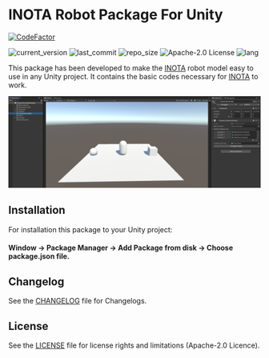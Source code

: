 # INOTA Robot Package For Unity

[![CodeFactor](https://www.codefactor.io/repository/github/akerdogmus/INOTA-Unity-Package/badge)](https://www.codefactor.io/repository/github/akerdogmus/INOTA-Unity-Package)

![current_version](https://img.shields.io/github/v/release/Akerdogmus/INOTA-Unity-Package?color=green) ![last_commit](https://img.shields.io/github/last-commit/Akerdogmus/INOTA-Unity-Package?color=green) ![repo_size](https://img.shields.io/github/repo-size/Akerdogmus/INOTA-Unity-Package) ![Apache-2.0 License](https://img.shields.io/github/license/Akerdogmus/INOTA-Unity-Package?color=blue) ![lang](https://img.shields.io/github/languages/top/Akerdogmus/INOTA-Unity-Package)

This package has been developed to make the [INOTA](https://github.com/inomuh/inota) robot model easy to use in any Unity project. It contains the basic codes necessary for [INOTA](https://github.com/inomuh/inota) to work.

![Image of INOTAExampleScene](https://github.com/Akerdogmus/MultiCameraController/blob/main/Images/CameraControllerExampleScene.PNG)

## Installation
For installation this package to your Unity project:
#### Window -> Package Manager -> Add Package from disk -> Choose package.json file. 
## Changelog

See the [CHANGELOG](CHANGELOG.md) file for Changelogs.
## License

See the [LICENSE](LICENSE.md) file for license rights and limitations (Apache-2.0 Licence).